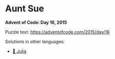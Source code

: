 # Aunt Sue

**Advent of Code: Day 16, 2015**

Puzzle text: <https://adventofcode.com/2015/day/16>

Solutions in other languages:

- [🍡 Julia](../../../julia/2015/16_aunt_sue)
